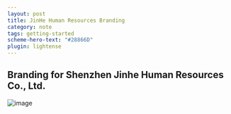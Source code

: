 ```yaml
---
layout: post
title: JinHe Human Resources Branding
category: note
tags: getting-started
scheme-hero-text: "#28866D"
plugin: lightense
---
```


## Branding for Shenzhen Jinhe Human Resources Co., Ltd.
![image](assets/img/JinHe.jpg)